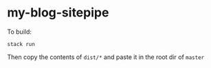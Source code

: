 # my-blog-sitepipe

To build:

```
stack run
```

Then copy the contents of `dist/*`  and paste it in the root dir of `master`
